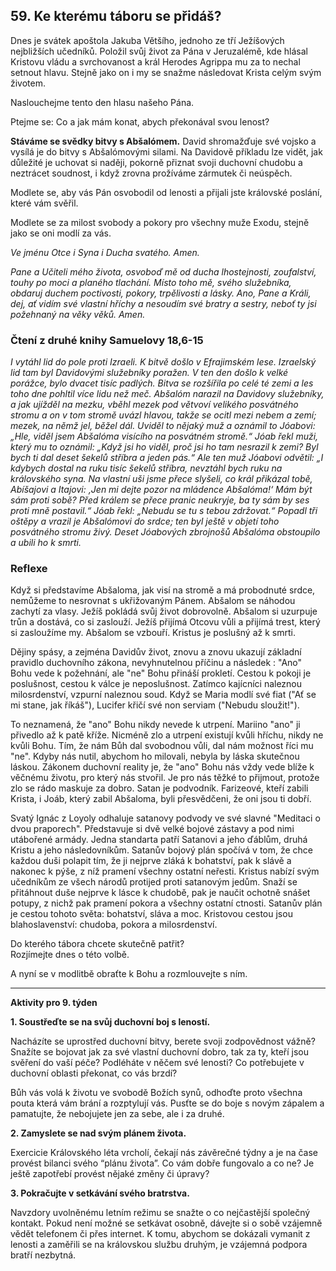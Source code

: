 ## 59. **Ke kterému táboru se přidáš?**

Dnes je svátek apoštola Jakuba Většího, jednoho ze tří Ježíšových nejbližších učedníků. Položil svůj život za Pána v Jeruzalémě, kde hlásal Kristovu vládu a svrchovanost a král Herodes Agrippa mu za to nechal setnout hlavu. Stejně jako on i my se snažme následovat Krista celým svým životem.

Naslouchejme tento den hlasu našeho Pána.

Ptejme se: Co a jak mám konat, abych překonával svou lenost?

**Stáváme se svědky bitvy s Abšalómem.** David shromažďuje své vojsko a vysílá je do bitvy s Abšalómovými silami. Na Davidově příkladu lze vidět, jak důležité je uchovat si naději, pokorně přiznat svoji duchovní chudobu a neztrácet soudnost, i když zrovna prožíváme zármutek či neúspěch.

Modlete se, aby vás Pán osvobodil od lenosti a přijali jste královské poslání, které vám svěřil.

Modlete se za milost svobody a pokory pro všechny muže Exodu, stejně jako se oni modlí za vás.

_Ve jménu Otce i Syna i Ducha svatého. Amen._

_Pane a Učiteli mého života, osvoboď mě od ducha lhostejnosti, zoufalství, touhy po moci a planého tlachání. Místo toho mě, svého služebníka, obdaruj duchem poctivosti, pokory, trpělivosti a lásky. Ano, Pane a Králi, dej, ať vidím své vlastní hříchy a nesoudím své bratry a sestry, neboť ty jsi požehnaný na věky věků. Amen._

### Čtení z druhé knihy Samuelovy 18,6-15

_I vytáhl lid do pole proti Izraeli. K bitvě došlo v Efrajimském lese. Izraelský lid tam byl Davidovými služebníky poražen. V ten den došlo k velké porážce, bylo dvacet tisíc padlých. Bitva se rozšířila po celé té zemi a les toho dne pohltil více lidu než meč. Abšalóm narazil na Davidovy služebníky, a jak ujížděl na mezku, vběhl mezek pod větvoví velikého posvátného stromu a on v tom stromě uvázl hlavou, takže se ocitl mezi nebem a zemí; mezek, na němž jel, běžel dál. Uviděl to nějaký muž a oznámil to Jóabovi: „Hle, viděl jsem Abšalóma visícího na posvátném stromě.“ Jóab řekl muži, který mu to oznámil: „Když jsi ho viděl, proč jsi ho tam nesrazil k zemi? Byl bych ti dal deset šekelů stříbra a jeden pás.“ Ale ten muž Jóabovi odvětil: „I kdybych dostal na ruku tisíc šekelů stříbra, nevztáhl bych ruku na královského syna. Na vlastní uši jsme přece slyšeli, co král přikázal tobě, Abíšajovi a Itajovi: ‚Jen mi dejte pozor na mládence Abšalóma!‘ Mám být sám proti sobě? Před králem se přece pranic neukryje, ba ty sám by ses proti mně postavil.“ Jóab řekl: „Nebudu se tu s tebou zdržovat.“ Popadl tři oštěpy a vrazil je Abšalómovi do srdce; ten byl ještě v objetí toho posvátného stromu živý. Deset Jóabových zbrojnošů Abšalóma obstoupilo a ubili ho k smrti._

### Reflexe

Když si představíme Abšaloma, jak visí na stromě a má probodnuté srdce, nemůžeme to nesrovnat s ukřižovaným Pánem. Abšalom se náhodou zachytí za vlasy. Ježíš pokládá svůj život dobrovolně. Abšalom si uzurpuje trůn a dostává, co si zaslouží. Ježíš přijímá Otcovu vůli a přijímá trest, který si zasloužíme my. Abšalom se vzbouří. Kristus je poslušný až k smrti.

Dějiny spásy, a zejména Davidův život, znovu a znovu ukazují základní pravidlo duchovního zákona, nevyhnutelnou příčinu a následek : "Ano" Bohu vede k požehnání, ale "ne" Bohu přináší prokletí. Cestou k pokoji je poslušnost, cestou k válce je neposlušnost. Zatímco kajícníci naleznou milosrdenství, vzpurní naleznou soud. Když se Maria modlí své fiat ("Ať se mi stane, jak říkáš"), Lucifer křičí své non serviam ("Nebudu sloužit!").

To neznamená, že "ano" Bohu nikdy nevede k utrpení. Mariino "ano" ji přivedlo až k patě kříže. Nicméně zlo a utrpení existují kvůli hříchu, nikdy ne kvůli Bohu. Tím, že nám Bůh dal svobodnou vůli, dal nám možnost říci mu "ne". Kdyby nás nutil, abychom ho milovali, nebyla by láska skutečnou láskou. Zákonem duchovní reality je, že "ano" Bohu nás vždy vede blíže k věčnému životu, pro který nás stvořil. Je pro nás těžké to přijmout, protože zlo se rádo maskuje za dobro. Satan je podvodník. Farizeové, kteří zabili Krista, i Joáb, který zabil Abšaloma, byli přesvědčeni, že oni jsou ti dobří.

Svatý Ignác z Loyoly odhaluje satanovy podvody ve své slavné "Meditaci o dvou praporech". Představuje si dvě velké bojové zástavy a pod nimi utábořené armády. Jedna standarta patří Satanovi a jeho ďáblům, druhá Kristu a jeho následovníkům. Satanův bojový plán spočívá v tom, že chce každou duši polapit tím, že ji nejprve zláká k bohatství, pak k slávě a nakonec k pýše, z níž pramení všechny ostatní neřesti. Kristus nabízí svým učedníkům ze všech národů protijed proti satanovým jedům. Snaží se přitáhnout duše nejprve k lásce k chudobě, pak je naučit ochotně snášet potupy, z nichž pak pramení pokora a všechny ostatní ctnosti. Satanův plán je cestou tohoto světa: bohatství, sláva a moc. Kristovou cestou jsou blahoslavenství: chudoba, pokora a milosrdenství.

Do kterého tábora chcete skutečně patřit? \
Rozjímejte dnes o této volbě.

A nyní se v modlitbě obraťte k Bohu a rozmlouvejte s ním.

---

**Aktivity pro 9. týden**

**1. Soustřeďte se na svůj duchovní boj s leností.**

Nacházíte se uprostřed duchovní bitvy, berete svoji zodpovědnost vážně? Snažíte se bojovat jak za své vlastní duchovní dobro, tak za ty, kteří jsou svěření do vaší péče? Podléháte v něčem své lenosti? Co potřebujete v duchovní oblasti překonat, co vás brzdí?

Bůh vás volá k životu ve svobodě Božích synů, odhoďte proto všechna pouta která vám brání a rozptylují vás. Pusťte se do boje s novým zápalem a pamatujte, že nebojujete jen za sebe, ale i za druhé.

**2. Zamyslete se nad svým plánem života.**

Exercicie Královského léta vrcholí, čekají nás závěrečné týdny a je na čase provést bilanci svého “plánu života”. Co vám dobře fungovalo a co ne? Je ještě zapotřebí provést nějaké změny či úpravy?

**3. Pokračujte v setkávání svého bratrstva.**

Navzdory uvolněnému letním režimu se snažte o co nejčastější společný kontakt. Pokud není možné se setkávat osobně, dávejte si o sobě vzájemně vědět telefonem či přes internet. K tomu, abychom se dokázali vymanit z lenosti a zaměřili se na královskou službu druhým, je vzájemná podpora bratří nezbytná.
